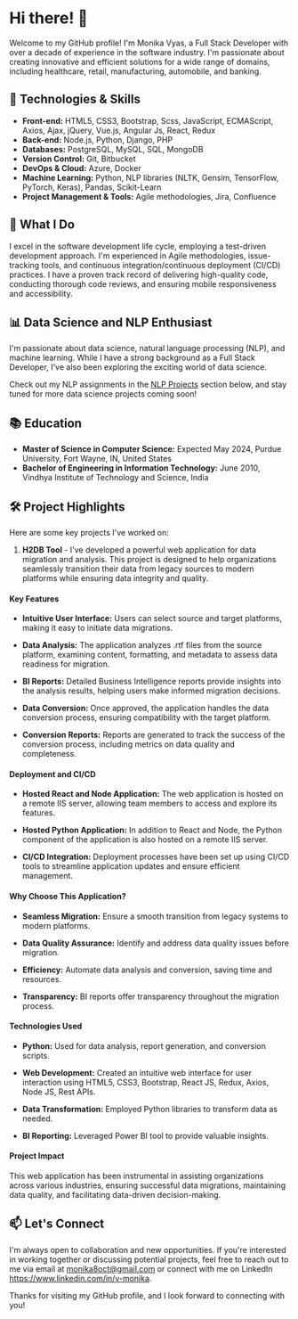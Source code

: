 # Hi there! 👋

Welcome to my GitHub profile! I'm Monika Vyas, a Full Stack Developer with over a decade of experience in the software industry. I'm passionate about creating innovative and efficient solutions for a wide range of domains, including healthcare, retail, manufacturing, automobile, and banking.

## 🔧 Technologies & Skills

- **Front-end:** HTML5, CSS3, Bootstrap, Scss, JavaScript, ECMAScript, Axios, Ajax, jQuery, Vue.js, Angular Js, React, Redux
- **Back-end:** Node.js, Python, Django, PHP
- **Databases:** PostgreSQL, MySQL, SQL, MongoDB
- **Version Control:** Git, Bitbucket
- **DevOps & Cloud:** Azure, Docker
- **Machine Learning:** Python, NLP libraries (NLTK, Gensim, TensorFlow, PyTorch, Keras), Pandas, Scikit-Learn
- **Project Management & Tools:** Agile methodologies, Jira, Confluence

## 🚀 What I Do

I excel in the software development life cycle, employing a test-driven development approach. I'm experienced in Agile methodologies, issue-tracking tools, and continuous integration/continuous deployment (CI/CD) practices. I have a proven track record of delivering high-quality code, conducting thorough code reviews, and ensuring mobile responsiveness and accessibility.

##  📊 Data Science and NLP Enthusiast

I'm passionate about data science, natural language processing (NLP), and machine learning. While I have a strong background as a Full Stack Developer, I've also been exploring the exciting world of data science.

Check out my NLP assignments in the [NLP Projects](https://github.com/moni8/naturallanguageprocessing) section below, and stay tuned for more data science projects coming soon!

## 📚 Education

- **Master of Science in Computer Science:** Expected May 2024, Purdue University, Fort Wayne, IN, United States
- **Bachelor of Engineering in Information Technology:** June 2010, Vindhya Institute of Technology and Science, India

## 🛠️ Project Highlights

Here are some key projects I've worked on:

1. **H2DB Tool** -
    I've developed a powerful web application for data migration and analysis. This project is designed to help organizations seamlessly transition their data from legacy sources to modern platforms while ensuring data integrity and quality.

#### Key Features

- **Intuitive User Interface:** Users can select source and target platforms, making it easy to initiate data migrations.

- **Data Analysis:** The application analyzes .rtf files from the source platform, examining content, formatting, and metadata to assess data readiness for migration.

- **BI Reports:** Detailed Business Intelligence reports provide insights into the analysis results, helping users make informed migration decisions.

- **Data Conversion:** Once approved, the application handles the data conversion process, ensuring compatibility with the target platform.

- **Conversion Reports:** Reports are generated to track the success of the conversion process, including metrics on data quality and completeness.

#### Deployment and CI/CD

- **Hosted React and Node Application:** The web application is hosted on a remote IIS server, allowing team members to access and explore its features.

- **Hosted Python Application:** In addition to React and Node, the Python component of the application is also hosted on a remote IIS server.

- **CI/CD Integration:** Deployment processes have been set up using CI/CD tools to streamline application updates and ensure efficient management.

#### Why Choose This Application?

- **Seamless Migration:** Ensure a smooth transition from legacy systems to modern platforms.

- **Data Quality Assurance:** Identify and address data quality issues before migration.

- **Efficiency:** Automate data analysis and conversion, saving time and resources.

- **Transparency:** BI reports offer transparency throughout the migration process.

#### Technologies Used

- **Python:** Used for data analysis, report generation, and conversion scripts.

- **Web Development:** Created an intuitive web interface for user interaction using HTML5, CSS3, Bootstrap, React JS, Redux, Axios, Node JS, Rest APIs.

- **Data Transformation:** Employed Python libraries to transform data as needed.

- **BI Reporting:** Leveraged Power BI tool to provide valuable insights.

#### Project Impact

This web application has been instrumental in assisting organizations across various industries, ensuring successful data migrations, maintaining data quality, and facilitating data-driven decision-making.


## 📫 Let's Connect

I'm always open to collaboration and new opportunities. If you're interested in working together or discussing potential projects, feel free to reach out to me via email at monika8oct@gmail.com or connect with me on LinkedIn https://www.linkedin.com/in/v-monika.

Thanks for visiting my GitHub profile, and I look forward to connecting with you!


<!---
moni8/moni8 is a ✨ special ✨ repository because its `README.md` (this file) appears on your GitHub profile.
You can click the Preview link to take a look at your changes.
--->
